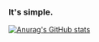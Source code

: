 ### It's simple.

[![Anurag's GitHub stats](https://github-readme-stats.vercel.app/api?username=whtsht)](https://github.com/anuraghazra/github-readme-stats)
